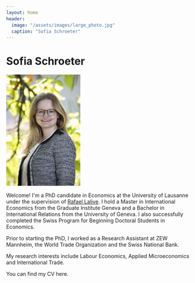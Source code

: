 ```yaml
---
layout: home
header:
  image: "/assets/images/large_photo.jpg"
  caption: "Sofia Schroeter"
---
```


# Sofia Schroeter

<img src="images/sofia_schroeter.jpg" alt="Profile picture" width="200" />

Welcome! I'm a PhD candidate in Economics at the University of Lausanne under the supervision of [Rafael Lalive](https://sites.google.com/site/rafaellalive/). 
I hold a Master in International Economics from the Graduate Institute Geneva and a Bachelor in International Relations from the University of Geneva. 
I also successfully completed the Swiss Program for Beginning Doctoral Students in Economics. 

Prior to starting the PhD, I worked as a Research Assistant at ZEW Mannheim, the World Trade Organization and the Swiss National Bank.

My research interests include Labour Economics, Applied Microeconomics and International Trade.

You can find my CV here.
